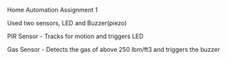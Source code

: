 Home Automation Assignment 1

Used two sensors, LED and Buzzer(piezo)

PIR Sensor - Tracks for motion and triggers LED

Gas Sensor - Detects the gas of above 250 lbm/ft3 and triggers the buzzer
